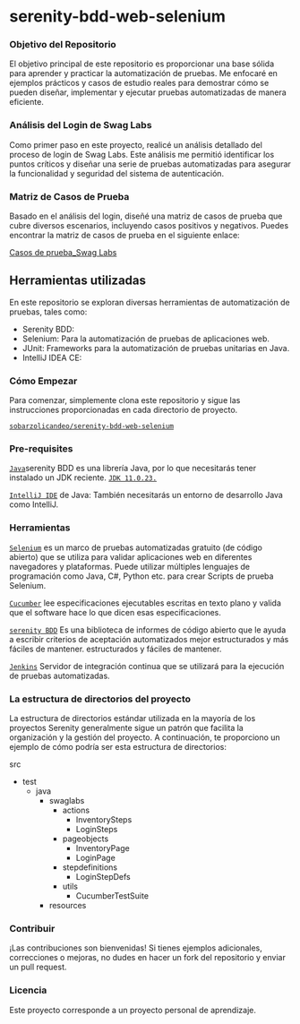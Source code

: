 # serenity-bdd-web-selenium

### Objetivo del Repositorio
El objetivo principal de este repositorio es proporcionar una base
sólida para aprender y practicar la automatización de pruebas. 
Me enfocaré en ejemplos prácticos y casos de estudio reales para demostrar 
cómo se pueden diseñar, implementar y ejecutar pruebas automatizadas de manera eficiente.

### Análisis del Login de Swag Labs
Como primer paso en este proyecto, realicé un análisis detallado del proceso de login de Swag Labs.
Este análisis me permitió identificar los puntos críticos y diseñar una serie de pruebas automatizadas
para asegurar la funcionalidad y seguridad del sistema de autenticación.

### Matriz de Casos de Prueba
Basado en el análisis del login, diseñé una matriz de casos de prueba que cubre diversos escenarios,
incluyendo casos positivos y negativos. 
Puedes encontrar la matriz de casos de prueba en el siguiente enlace:

[Casos de prueba_Swag Labs](https://docs.google.com/spreadsheets/d/1KrlrD2UEOHPPgusZ-elelKcQiOm6ZGPH/edit?usp=drive_link&ouid=112052354328608051614&rtpof=true&sd=true)


## Herramientas utilizadas

En este repositorio se exploran diversas herramientas de automatización de pruebas, tales como:

- Serenity BDD:
- Selenium: Para la automatización de pruebas de aplicaciones web.
- JUnit: Frameworks para la automatización de pruebas unitarias en Java.
- IntelliJ IDEA CE:

### Cómo Empezar

Para comenzar, simplemente clona este repositorio y sigue las instrucciones proporcionadas en cada directorio de proyecto.

[```sobarzolicandeo/serenity-bdd-web-selenium```](https://github.com/sobarzolicandeo/serenity-bdd-web-selenium)

### Pre-requisites

[```Java```](https://www.java.com/es/)serenity BDD es una librería Java, por lo que necesitarás tener instalado un JDK reciente. [```JDK 11.0.23.```](https://www.oracle.com/java/technologies/javase/11-0-23-relnotes.html)

 [```IntelliJ IDE```](https://www.jetbrains.com/idea/)
de Java: También necesitarás un entorno de desarrollo Java como IntelliJ.

### Herramientas

[```Selenium```](https://selenium.dev) es un marco de pruebas automatizadas gratuito (de código abierto) que se utiliza para validar aplicaciones web en diferentes navegadores y plataformas. Puede utilizar
múltiples lenguajes de programación como Java, C#, Python etc. para crear Scripts de prueba Selenium.

[```Cucumber```](https://cucumber.io/) lee especificaciones ejecutables escritas en texto plano y valida que el software hace lo que dicen esas especificaciones.

[```serenity BDD```](https://serenity-bdd.info/) Es una biblioteca de informes de código abierto que le ayuda a escribir criterios de aceptación automatizados mejor estructurados y más fáciles de mantener.
estructurados y fáciles de mantener.

[```Jenkins```](https://www.jenkins.io/) Servidor de integración continua que se utilizará para la ejecución de pruebas automatizadas.

### La estructura de directorios del proyecto

La estructura de directorios estándar utilizada en la mayoría de los proyectos Serenity generalmente sigue un patrón que facilita la organización y la gestión del proyecto. A continuación, te proporciono un ejemplo de cómo podría ser esta estructura de directorios:

src
  + test
    + java
      + swaglabs
        + actions
           + InventorySteps
           + LoginSteps  
        + pageobjects
           + InventoryPage
           + LoginPage 
        + stepdefinitions
           + LoginStepDefs
        + utils
           + CucumberTestSuite                         
      + resources

### Contribuir
¡Las contribuciones son bienvenidas! Si tienes ejemplos adicionales, correcciones o mejoras, no dudes en hacer un fork del repositorio y enviar un pull request.

### Licencia
Este proyecto corresponde a un proyecto personal de aprendizaje. 

